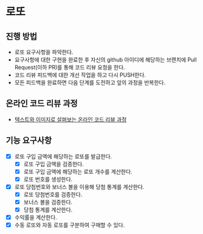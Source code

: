# 로또
## 진행 방법
* 로또 요구사항을 파악한다.
* 요구사항에 대한 구현을 완료한 후 자신의 github 아이디에 해당하는 브랜치에 Pull Request(이하 PR)를 통해 코드 리뷰 요청을 한다.
* 코드 리뷰 피드백에 대한 개선 작업을 하고 다시 PUSH한다.
* 모든 피드백을 완료하면 다음 단계를 도전하고 앞의 과정을 반복한다.

## 온라인 코드 리뷰 과정
* [텍스트와 이미지로 살펴보는 온라인 코드 리뷰 과정](https://github.com/next-step/nextstep-docs/tree/master/codereview)

## 기능 요구사항

- [x] 로또 구입 금액에 해당하는 로또를 발급한다.
    - [x] 로또 구입 금액을 검증한다.
    - [x] 로또 구입 금액에 해당하는 로또 개수를 계산한다.
    - [x] 로또 번호를 생성한다.
- [x] 로또 당첨번호와 보너스 볼을 이용해 당첨 통계를 계산한다.
    - [x] 로또 당첨번호를 검증한다.
    - [x] 보너스 볼을 검증한다.
    - [x] 당첨 통계를 계산한다.
- [x] 수익률을 계산한다.
- [x] 수동 로또와 자동 로또를 구분하여 구매할 수 있다.
